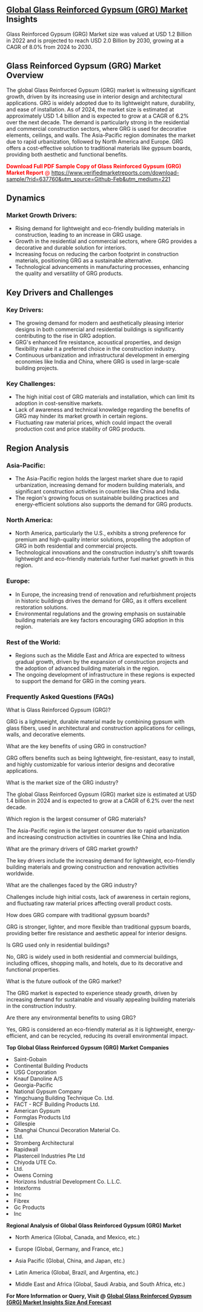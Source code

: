 <h2><a href="https://www.verifiedmarketreports.com/download-sample/?rid=637760&amp;utm_source=Github&amp;utm_medium=221" target="_blank">Global Glass Reinforced Gypsum (GRG) Market</a> Insights</h2><p>Glass Reinforced Gypsum (GRG) Market size was valued at USD 1.2 Billion in 2022 and is projected to reach USD 2.0 Billion by 2030, growing at a CAGR of 8.0% from 2024 to 2030.</p><p> <h2>Glass Reinforced Gypsum (GRG) Market Overview</h2> <p>The global Glass Reinforced Gypsum (GRG) market is witnessing significant growth, driven by its increasing use in interior design and architectural applications. GRG is widely adopted due to its lightweight nature, durability, and ease of installation. As of 2024, the market size is estimated at approximately USD 1.4 billion and is expected to grow at a CAGR of 6.2% over the next decade. The demand is particularly strong in the residential and commercial construction sectors, where GRG is used for decorative elements, ceilings, and walls. The Asia-Pacific region dominates the market due to rapid urbanization, followed by North America and Europe. GRG offers a cost-effective solution to traditional materials like gypsum boards, providing both aesthetic and functional benefits. <p><p><span class=""><span style="color: #ff0000;"><strong>Download Full PDF Sample Copy of Glass Reinforced Gypsum (GRG) Market Report</strong> @ </span><a href="https://www.verifiedmarketreports.com/download-sample/?rid=637760&amp;utm_source=Github-Feb&amp;utm_medium=221" target="_blank">https://www.verifiedmarketreports.com/download-sample/?rid=637760&amp;utm_source=Github-Feb&amp;utm_medium=221</a></span></p></p> <h2>Dynamics</h2> <h3>Market Growth Drivers:</h3> <ul> <li>Rising demand for lightweight and eco-friendly building materials in construction, leading to an increase in GRG usage.</li> <li>Growth in the residential and commercial sectors, where GRG provides a decorative and durable solution for interiors.</li> <li>Increasing focus on reducing the carbon footprint in construction materials, positioning GRG as a sustainable alternative.</li> <li>Technological advancements in manufacturing processes, enhancing the quality and versatility of GRG products.</li> </ul> <h2>Key Drivers and Challenges</h2> <h3>Key Drivers:</h3> <ul> <li>The growing demand for modern and aesthetically pleasing interior designs in both commercial and residential buildings is significantly contributing to the rise in GRG adoption.</li> <li>GRG's enhanced fire resistance, acoustical properties, and design flexibility make it a preferred choice in the construction industry.</li> <li>Continuous urbanization and infrastructural development in emerging economies like India and China, where GRG is used in large-scale building projects.</li> </ul> <h3>Key Challenges:</h3> <ul> <li>The high initial cost of GRG materials and installation, which can limit its adoption in cost-sensitive markets.</li> <li>Lack of awareness and technical knowledge regarding the benefits of GRG may hinder its market growth in certain regions.</li> <li>Fluctuating raw material prices, which could impact the overall production cost and price stability of GRG products.</li> </ul> <h2>Region Analysis</h2> <h3>Asia-Pacific:</h3> <ul> <li>The Asia-Pacific region holds the largest market share due to rapid urbanization, increasing demand for modern building materials, and significant construction activities in countries like China and India.</li> <li>The region's growing focus on sustainable building practices and energy-efficient solutions also supports the demand for GRG products.</li> </ul> <h3>North America:</h3> <ul> <li>North America, particularly the U.S., exhibits a strong preference for premium and high-quality interior solutions, propelling the adoption of GRG in both residential and commercial projects.</li> <li>Technological innovations and the construction industry's shift towards lightweight and eco-friendly materials further fuel market growth in this region.</li> </ul> <h3>Europe:</h3> <ul> <li>In Europe, the increasing trend of renovation and refurbishment projects in historic buildings drives the demand for GRG, as it offers excellent restoration solutions.</li> <li>Environmental regulations and the growing emphasis on sustainable building materials are key factors encouraging GRG adoption in this region.</li> </ul> <h3>Rest of the World:</h3> <ul> <li>Regions such as the Middle East and Africa are expected to witness gradual growth, driven by the expansion of construction projects and the adoption of advanced building materials in the region.</li> <li>The ongoing development of infrastructure in these regions is expected to support the demand for GRG in the coming years.</li> </ul> <h3>Frequently Asked Questions (FAQs)</h3> <p>What is Glass Reinforced Gypsum (GRG)?</p> <p>GRG is a lightweight, durable material made by combining gypsum with glass fibers, used in architectural and construction applications for ceilings, walls, and decorative elements.</p> <p>What are the key benefits of using GRG in construction?</p> <p>GRG offers benefits such as being lightweight, fire-resistant, easy to install, and highly customizable for various interior designs and decorative applications.</p> <p>What is the market size of the GRG industry?</p> <p>The global Glass Reinforced Gypsum (GRG) market size is estimated at USD 1.4 billion in 2024 and is expected to grow at a CAGR of 6.2% over the next decade.</p> <p>Which region is the largest consumer of GRG materials?</p> <p>The Asia-Pacific region is the largest consumer due to rapid urbanization and increasing construction activities in countries like China and India.</p> <p>What are the primary drivers of GRG market growth?</p> <p>The key drivers include the increasing demand for lightweight, eco-friendly building materials and growing construction and renovation activities worldwide.</p> <p>What are the challenges faced by the GRG industry?</p> <p>Challenges include high initial costs, lack of awareness in certain regions, and fluctuating raw material prices affecting overall product costs.</p> <p>How does GRG compare with traditional gypsum boards?</p> <p>GRG is stronger, lighter, and more flexible than traditional gypsum boards, providing better fire resistance and aesthetic appeal for interior designs.</p> <p>Is GRG used only in residential buildings?</p> <p>No, GRG is widely used in both residential and commercial buildings, including offices, shopping malls, and hotels, due to its decorative and functional properties.</p> <p>What is the future outlook of the GRG market?</p> <p>The GRG market is expected to experience steady growth, driven by increasing demand for sustainable and visually appealing building materials in the construction industry.</p> <p>Are there any environmental benefits to using GRG?</p> <p>Yes, GRG is considered an eco-friendly material as it is lightweight, energy-efficient, and can be recycled, reducing its overall environmental impact.</p> </p><p><strong>Top Global Glass Reinforced Gypsum (GRG) Market Companies</strong></p><div data-test-id=""><p><li>Saint-Gobain</li><li> Continental Building Products</li><li> USG Corporation</li><li> Knauf Danoline A/S</li><li> Georgia-Pacific</li><li> National Gypsum Company</li><li> Yingchuang Building Technique Co. Ltd.</li><li> FACT - RCF Building Products Ltd.</li><li> American Gypsum</li><li> Formglas Products Ltd</li><li> Gillespie</li><li> Shanghai Chuncui Decoration Material Co.</li><li> Ltd.</li><li> Stromberg Architectural</li><li> Rapidwall</li><li> Plasterceil Industries Pte Ltd</li><li> Chiyoda UTE Co.</li><li> Ltd.</li><li> Owens Corning</li><li> Horizons Industrial Development Co. L.L.C.</li><li> Intexforms</li><li> Inc</li><li> Fibrex</li><li> Gc Products</li><li> Inc</li></p><div><strong>Regional Analysis of&nbsp;Global Glass Reinforced Gypsum (GRG) Market</strong></div><ul><li dir="ltr"><p dir="ltr">North America&nbsp;(Global, Canada, and Mexico, etc.)</p></li><li dir="ltr"><p dir="ltr">Europe (Global, Germany, and France, etc.)</p></li><li dir="ltr"><p dir="ltr">Asia Pacific&nbsp;(Global, China, and Japan, etc.)</p></li><li dir="ltr"><p dir="ltr">Latin America&nbsp;(Global, Brazil, and Argentina, etc.)</p></li><li dir="ltr">Middle East and Africa&nbsp;(Global, Saudi Arabia, and South Africa, etc.)</li></ul><p><strong>For More Information or Query, Visit @&nbsp;</strong><strong><a href="https://www.verifiedmarketreports.com/product/glass-reinforced-gypsum-grg-market/?utm_source=Github&amp;utm_medium=221" target="_blank">Global Glass Reinforced Gypsum (GRG) Market Insights Size And Forecast</a></strong></p></div>
